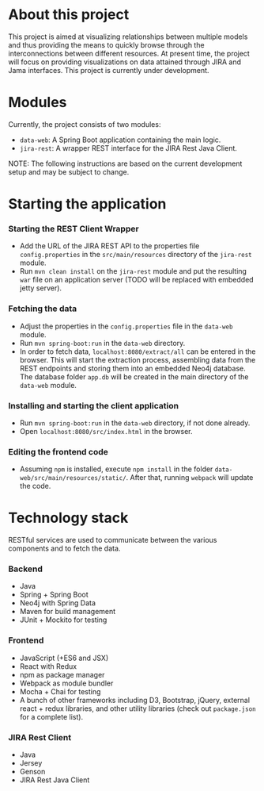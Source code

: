 # About this project
This project is aimed at visualizing relationships between multiple models and thus providing the means to quickly browse through the interconnections between different resources. At present time, the project will focus on providing visualizations on data attained through JIRA and Jama interfaces. This project is currently under development.

# Modules
Currently, the project consists of two modules:
- `data-web`: A Spring Boot application containing the main logic.
- `jira-rest`: A wrapper REST interface for the JIRA Rest Java Client.

NOTE: The following instructions are based on the current development setup and may be subject to change.

# Starting the application
### Starting the REST Client Wrapper
- Add the URL of the JIRA REST API to the properties file `config.properties` in the `src/main/resources` directory of the `jira-rest` module.
- Run `mvn clean install` on the `jira-rest` module and put the resulting `war` file on an application server (TODO will be replaced with embedded jetty server).

### Fetching the data
- Adjust the properties in the `config.properties` file in the `data-web` module.
- Run `mvn spring-boot:run` in the `data-web` directory.
- In order to fetch data, `localhost:8080/extract/all` can be entered in the browser. This will start the extraction process, assembling data from the REST endpoints and storing them into an embedded Neo4j database. The database folder `app.db` will be created in the main directory of the `data-web` module.

### Installing and starting the client application
- Run `mvn spring-boot:run` in the `data-web` directory, if not done already.
- Open `localhost:8080/src/index.html` in the browser.

### Editing the frontend code
- Assuming `npm` is installed, execute `npm install` in the folder `data-web/src/main/resources/static/`. After that, running `webpack` will update the code.

# Technology stack
RESTful services are used to communicate between the various components and to fetch the data.
### Backend
- Java
- Spring + Spring Boot
- Neo4j with Spring Data
- Maven for build management
- JUnit + Mockito for testing

### Frontend
- JavaScript (+ES6 and JSX)
- React with Redux
- npm as package manager
- Webpack as module bundler
- Mocha + Chai for testing
- A bunch of other frameworks including D3, Bootstrap, jQuery, external react + redux libraries, and other utility libraries (check out `package.json` for a complete list).

### JIRA Rest Client
- Java
- Jersey
- Genson
- JIRA Rest Java Client
